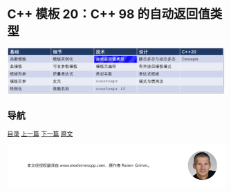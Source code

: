 # C++ 模板 20：C++ 98 的自动返回值类型

![自动返回值类型](img/自动返回值类型.png)

## 导航

[目录](目录.md)	[上一篇](19.md)	[下一篇](21.md)	[原文](http://www.modernescpp.com/index.php/automatic-return-type)

![](./img/tail.png)